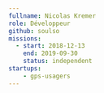 ```yaml
---
fullname: Nicolas Kremer
role: Développeur
github: soulso
missions:
  - start: 2018-12-13
    end: 2019-09-30
    status: independent
startups:
    - gps-usagers
---
```

